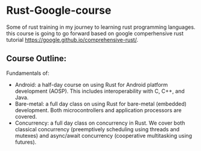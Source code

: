 # Rust-Google-course
Some of rust training in my journey to learning rust programming languages. this course is going to go forward based on google comperhensive rust tutorial https://google.github.io/comprehensive-rust/.

## Course Outline:
Fundamentals of:
  * Android: a half-day course on using Rust for Android platform development (AOSP). This includes interoperability with C, C++, and Java.
  * Bare-metal: a full day class on using Rust for bare-metal (embedded) development. Both microcontrollers and application processors are covered.
  * Concurrency: a full day class on concurrency in Rust. We cover both classical concurrency (preemptively scheduling using threads and mutexes) and async/await concurrency (cooperative multitasking using futures).
